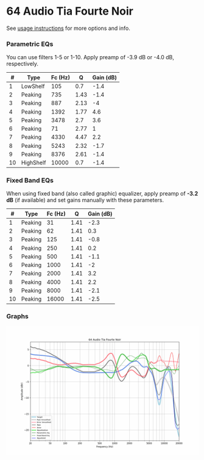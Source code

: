 # 64 Audio Tia Fourte Noir
See [usage instructions](https://github.com/jaakkopasanen/AutoEq#usage) for more options and info.

### Parametric EQs
You can use filters 1-5 or 1-10. Apply preamp of -3.9 dB or -4.0 dB, respectively.

|   # | Type      |   Fc (Hz) |    Q |   Gain (dB) |
|-----|-----------|-----------|------|-------------|
|   1 | LowShelf  |       105 | 0.7  |        -1.4 |
|   2 | Peaking   |       735 | 1.43 |        -1.4 |
|   3 | Peaking   |       887 | 2.13 |        -4   |
|   4 | Peaking   |      1392 | 1.77 |         4.6 |
|   5 | Peaking   |      3478 | 2.7  |         3.6 |
|   6 | Peaking   |        71 | 2.77 |         1   |
|   7 | Peaking   |      4330 | 4.47 |         2.2 |
|   8 | Peaking   |      5243 | 2.32 |        -1.7 |
|   9 | Peaking   |      8376 | 2.61 |        -1.4 |
|  10 | HighShelf |     10000 | 0.7  |        -1.4 |

### Fixed Band EQs
When using fixed band (also called graphic) equalizer, apply preamp of **-3.2 dB** (if available) and set gains manually with these parameters.

|   # | Type    |   Fc (Hz) |    Q |   Gain (dB) |
|-----|---------|-----------|------|-------------|
|   1 | Peaking |        31 | 1.41 |        -2.3 |
|   2 | Peaking |        62 | 1.41 |         0.3 |
|   3 | Peaking |       125 | 1.41 |        -0.8 |
|   4 | Peaking |       250 | 1.41 |         0.2 |
|   5 | Peaking |       500 | 1.41 |        -1.1 |
|   6 | Peaking |      1000 | 1.41 |        -2   |
|   7 | Peaking |      2000 | 1.41 |         3.2 |
|   8 | Peaking |      4000 | 1.41 |         2.2 |
|   9 | Peaking |      8000 | 1.41 |        -2.1 |
|  10 | Peaking |     16000 | 1.41 |        -2.5 |

### Graphs
![](./64%20Audio%20Tia%20Fourte%20Noir.png)
